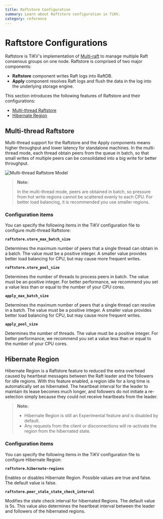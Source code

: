 ```yaml
---
title: Raftstore Configuration 
summary: Learn about Raftstore configuration in TiKV.
category: reference
---
```


# Raftstore Configurations

Raftstore is TiKV's implementation of [Multi-raft](https://tikv.org/deep-dive/scalability/multi-raft/) to manage multiple Raft consensus groups on one node. Raftstore is comprised of two major components:

- **Raftstore** component writes Raft logs into RaftDB.
- **Apply** component resolves Raft logs and flush the data in the log into the underlying storage engine. 

This section introduces the following features of Raftstore and their configurations:

- [Multi-thread Raftstore](#multi-thread-raftstore)
- [Hibernate Region](#hibernate-region)

## Multi-thread Raftstore

 Multi-thread support for the Raftstore and the Apply components means higher throughput and lower latency for standalone machines. In the multi-thread mode, each thread obtain peers from the queue in batch, so that small writes of multiple peers can be consolidated into a big write for better throughput.

![Multi-thread Raftstore Model](../../images/multi-thread-raftstore.png)

> **Note:**
>
> In the multi-thread mode, peers are obtained in batch, so pressure from hot write regions cannot be scattered evenly to each CPU. For better load balancing, it is recommended you use smaller regions.

### Configuration items

You can specify the following items in the TiKV configuration file to configure multi-thread Raftstore:

**`raftstore.store_max_batch_size`**

Determines the maximum number of peers that a single thread can obtain in a batch. The value must be a positive integer. A smaller value provides better load balancing for CPU, but may cause more frequent writes.

**`raftstore.store_pool_size`**

Determines the number of threads to process peers in batch. The value must be an positive integer. For better performance, we recommend you set a value less than or equal to the number of your CPU cores.
 
**`apply_max_batch_size`**

Determines the maximum number of peers that a single thread can resolve in a batch. The value must be a positive integer. A smaller value provides better load balancing for CPU, but may cause more frequent writes.

**`apply_pool_size`**

Determines the number of threads. The value must be a positive integer. For better performance, we recommend you set a value less than or equal to the number of your CPU cores.

## Hibernate Region

Hibernate Region is a Raftstore feature to reduced the extra overhead caused by heartbeat messages between the Raft leader and the followers for idle regions. With this feature enabled, a region idle for a long time is automatically set as hibernated. The heartbeat interval for the leader to maintain its lease becomes much longer, and followers do not initiate a re-selection simply because they could not receive heartbeats from the leader.

> **Note:**
> 
>  - Hibernate Region is still an Experimental feature and is disabled by default.
> - Any requests from the client or disconnections will re-activate the region from the hibernated state.

### Configuration items

You can specify the following items in the TiKV configuration file to configure Hibernate Region:

**`raftstore.hibernate-regions`**

Enables or disables Hibernate Region. Possible values are true and false. The default value is false.

**`raftstore.peer_stale_state_check_interval`**

Modifies the state check interval for hibernated Regions. The default value is 5s. This value also determines the heartbeat interval between the leader and followers of the hibernated regions.


